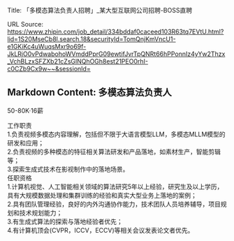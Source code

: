 Title: 「多模态算法负责人招聘」_某大型互联网公司招聘-BOSS直聘

URL Source: https://www.zhipin.com/job_detail/334bddaf0caceed103R63tq7EVtU.html?lid=1S20MseCb8l.search.18&securityId=TomQnjKmVncU1-e1GKiKc4uWuqsMxr9o69f-JkLRjO0vPdwabohoWVmddPprG09ewtifJvrTpQNRt66hPPonnIz4yYw2Thzx_VchBLzxSFZXb21cZsGlNQhOGh8est21PEO0rhI-c0CZb9Cx9w~~&sessionId=

Markdown Content:
多模态算法负责人
--------

50-80K·16薪

工作职责  
1.负责视频多模态内容理解，包括但不限于大语言模型LLM，多模态MLLM模型的研发和应用；  
2.负责视频的多种模态的特征相关算法研发和产品落地，如素材生产，智能剪辑等；  
3.探索生成式技术在影视制作中的落地场景。  
任职资格  
1.计算机视觉、人工智能相关领域的算法研究5年以上经验，研究生及以上学历，具有大规模数据处理和集群训练的经验和真实大型业务上落地的案例；  
2.具有团队管理经验，良好的内外沟通协作能力，技术团队人员培养辅导，项目规划和技术规划能力；  
3.有生成式算法的探索与落地经验者优先；  
4.有计算机顶会(CVPR，ICCV，ECCV)等相关会议发表论文者优先。
